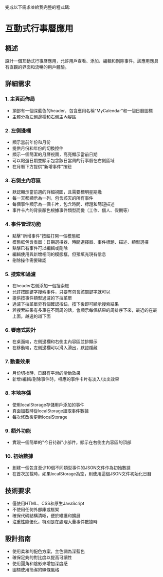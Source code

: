 完成以下需求並給我完整的程式碼:

# 互動式行事曆應用

## 概述
設計一個互動式行事曆應用，允許用戶查看、添加、編輯和刪除事件。該應用應具有直觀的界面和流暢的用戶體驗。

## 詳細需求

### 1. 主頁面佈局
- 頂部有一個深藍色的header，包含應用名稱"MyCalendar"和一個日曆圖標
- 主體分為左側邊欄和右側主內容區

### 2. 左側邊欄
- 顯示當前年份和月份
- 提供月份和年份的切換控件
- 顯示一個簡潔的月曆視圖，高亮顯示當前日期
- 可以點選日期並顯示包含該日當周的行事曆在右側區域
- 在月曆下方提供"新增事件"按鈕

### 3. 右側主內容區
- 默認顯示當前週的詳細視圖，且需要標明星期幾
- 每一天都顯示為一列，包含該天的所有事件
- 每個事件顯示為一個卡片，包含時間、標題和簡短描述
- 事件卡片的背景顏色根據事件類型而變（工作、個人、假期等）

### 4. 事件管理功能
- 點擊"新增事件"按鈕打開一個模態框
- 模態框包含表單：日期選擇器、時間選擇器、事件標題、描述、類型選擇
- 點擊已有事件可以編輯或刪除
- 編輯使用與新增相同的模態框，但預填充現有信息
- 刪除操作需要確認

### 5. 搜索和過濾
- 在header右側添加一個搜索框
- 允許按關鍵字搜索事件，只要有包含該關鍵字就可以
- 提供按事件類型過濾的下拉菜單
- 過濾下拉菜單旁有個確認按鈕，按下後即可顯示搜索結果
- 若搜索結果有多筆在不同周的話，會顯示每個結果的周排序下來，最近的在最上面，越遠的越下面
### 6. 響應式設計
- 在桌面端，左側邊欄和右側主內容區並排顯示
- 在移動端，左側邊欄可以滑入滑出，默認隱藏

### 7. 動畫效果
- 月份切換時，日曆有平滑的滑動效果
- 新增/編輯/刪除事件時，相應的事件卡片有淡入/淡出效果

### 8. 本地存儲
- 使用localStorage存儲用戶添加的事件
- 頁面加載時從localStorage讀取事件數據
- 每次修改後更新localStorage

### 9. 額外功能
- 實現一個簡單的"今日待辦"小部件，顯示在右側主內容區的頂部

### 10. 初始數據
- 創建一個包含至少10個不同類型事件的JSON文件作為初始數據
- 在首次加載時，如果localStorage為空，則使用這個JSON文件初始化日曆

## 技術要求
- 僅使用HTML、CSS和原生JavaScript
- 不使用任何外部庫或框架
- 確保代碼結構清晰，便於維護和擴展
- 注重性能優化，特別是在處理大量事件數據時

## 設計指南
- 使用柔和的配色方案，主色調為深藍色
- 確保足夠的對比度以提高可讀性
- 使用圓角和陰影來增加深度感
- 圖標使用簡潔的線條風格